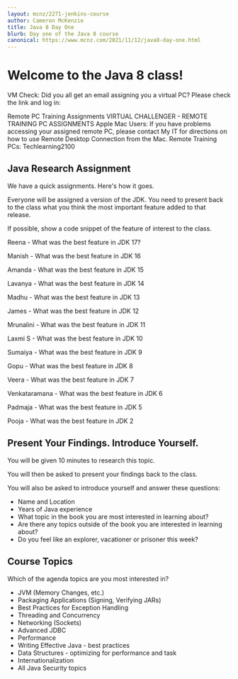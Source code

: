 ```yaml
---
layout: mcnz/2271-jenkins-course
author: Cameron McKenzie
title: Java 8 Day One
blurb: Day one of the Java 8 course
canonical: https://www.mcnz.com/2021/11/12/java8-day-one.html
---
```


# Welcome to the Java 8 class!

VM Check: Did you all get an email assigning you a virtual PC? Please check the link and log in:

Remote PC Training Assignments
VIRTUAL CHALLENGER - REMOTE TRAINING PC ASSIGNMENTS
Apple Mac Users: If you have problems accessing your assigned remote PC, please contact My IT for directions on how to use Remote Desktop Connection from the Mac.
Remote Training PCs: Techlearning2100

## Java Research Assignment

We have a quick assignments. Here's how it goes.

Everyone will be assigned a version of the JDK. You need to present back to the class what you think the most important feature added to that release.

If possible, show a code snippet of the feature of interest to the class.

Reena - What was the best feature in JDK 17?

Manish - What was the best feature in JDK 16

Amanda - What was the best feature in JDK 15

Lavanya - What was the best feature in JDK 14

Madhu - What was the best feature in JDK 13

James - What was the best feature in JDK 12

Mrunalini - What was the best feature in JDK 11

Laxmi S - What was the best feature in JDK 10

Sumaiya - What was the best feature in JDK 9

Gopu - What was the best feature in JDK 8

Veera - What was the best feature in JDK 7

Venkataramana - What was the best feature in JDK 6

Padmaja - What was the best feature in JDK 5

Pooja - What was the best feature in JDK 2

## Present Your Findings. Introduce Yourself.

You will be given 10 minutes to research this topic.

You will then be asked to present your findings back to the class.

You will also be asked to introduce yourself and answer these questions:

- Name and Location
- Years of Java experience
- What topic in the book you are most interested in learning about?
- Are there any topics outside of the book you are interested in learning about?
- Do you feel like an explorer, vacationer or prisoner this week?

## Course Topics

Which of the agenda topics are you most interested in?
- JVM (Memory Changes, etc.)
- Packaging Applications (Signing, Verifying JARs)
- Best Practices for Exception Handling
- Threading and Concurrency
- Networking (Sockets)
- Advanced JDBC
- Performance
- Writing Effective Java - best practices
- Data Structures - optimizing for performance and task
- Internationalization
- All Java Security topics








